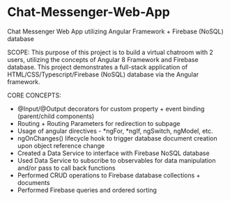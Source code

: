 # Chat-Messenger-Web-App
Chat Messenger Web App utilizing Angular Framework + Firebase (NoSQL) database

SCOPE: This purpose of this project is to build a virtual chatroom with 2 users, utilizing the concepts of Angular 8 Framework and Firebase database. This project demonstrates a full-stack application of HTML/CSS/Typescript/Firebase (NoSQL) database via the Angular framework.

CORE CONCEPTS: <br>
- @Input/@Output decorators for custom property + event binding (parent/child components) <br>
- Routing + Routing Parameters for redirection to subpage <br>
- Usage of angular directives - *ngFor, *ngIf, ngSwitch, ngModel, etc. <br>
- ngOnChanges() lifecycle hook to trigger database document creation upon object reference change <br>
- Created a Data Service to interface with Firebase NoSQL database <br>
- Used Data Service to subscribe to observables for data manipulation and/or pass to call back functions <br>
- Performed CRUD operations to Firebase database collections + documents <br>
- Performed Firebase queries and ordered sorting <br>
